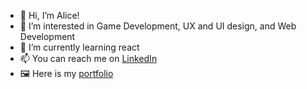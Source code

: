 - 👋 Hi, I’m Alice!
- 👀 I’m interested in Game Development, UX and UI design, and Web Development
- 🌱 I’m currently learning react
- 📫 You can reach me on [LinkedIn](https://www.linkedin.com/in/alice-henriksson-2991911b7/)
- 🖼️ Here is my [portfolio](https://www.figma.com/file/pDDS7Zm0b20XBr9250MMFe/Portfolio?node-id=1%3A6028)

<!---
alicehenriksson/alicehenriksson is a ✨ special ✨ repository because its `README.md` (this file) appears on your GitHub profile.
You can click the Preview link to take a look at your changes.
--->
